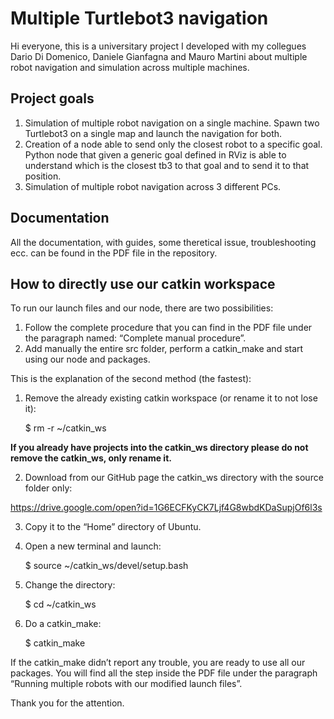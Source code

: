 # Multiple Turtlebot3 navigation
Hi everyone, this is a universitary project I developed with my collegues Dario Di Domenico, Daniele Gianfagna and Mauro Martini about multiple robot navigation and simulation across multiple machines.

## Project goals
1. Simulation of multiple robot navigation on a single machine. Spawn two Turtlebot3 on a single map and launch the navigation for both.
2. Creation of a node able to send only the closest robot to a specific goal. Python node that given a generic goal defined in RViz is able to understand which is the closest tb3 to that goal and to send it to that position.
3. Simulation of multiple robot navigation across 3 different PCs.

## Documentation
All the documentation, with guides, some theretical issue, troubleshooting ecc. can be found in the PDF file in the repository.

## How to directly use our catkin workspace
To run our launch files and our node, there are two possibilities:
1. Follow the complete procedure that you can find in the PDF file under the paragraph named: “Complete manual procedure”. 
2. Add manually the entire src folder, perform a catkin_make and start using our node and packages.

This is the explanation of the second method (the fastest):
1. Remove the already existing catkin workspace (or rename it to not lose it):

	$ rm -r ~/catkin_ws

**If you already have projects into the catkin_ws directory please do not remove the catkin_ws, only rename it.**

2. Download from our GitHub page the catkin_ws directory with the source folder only:

https://drive.google.com/open?id=1G6ECFKyCK7Ljf4G8wbdKDaSupjOf6l3s

3. Copy it to the “Home” directory of Ubuntu.
4. Open a new terminal and launch:

	$ source ~/catkin_ws/devel/setup.bash

5. Change the directory:

	$ cd ~/catkin_ws

6. Do a catkin_make:

	$ catkin_make


If the catkin_make didn’t report any trouble, you are ready to use all our packages. You will find all the step inside the PDF file under the paragraph “Running multiple robots with our modified launch files”.

Thank you for the attention.
